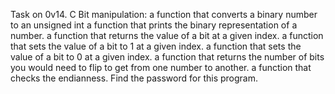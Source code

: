 Task on 0v14. C Bit manipulation:
a function that converts a binary number to an unsigned int
a function that prints the binary representation of a number.
a function that returns the value of a bit at a given index.
a function that sets the value of a bit to 1 at a given index.
a function that sets the value of a bit to 0 at a given index.
a function that returns the number of bits you would need to flip to get from one number to another.
a function that checks the endianness.
Find the password for this program.
